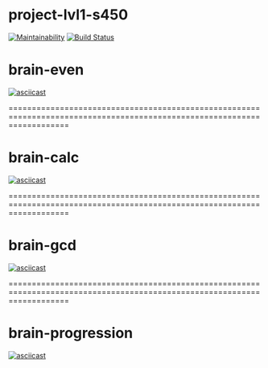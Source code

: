 # project-lvl1-s450

[![Maintainability](https://api.codeclimate.com/v1/badges/2de390326ad36040d4a8/maintainability)](https://codeclimate.com/github/NikitaOstapenko1205/project-lvl1-s450/maintainability)
[![Build Status](https://travis-ci.org/NikitaOstapenko1205/project-lvl1-s450.svg?branch=master)](https://travis-ci.org/NikitaOstapenko1205/project-lvl1-s450)


# brain-even
[![asciicast](https://asciinema.org/a/Qrv7kaKYvn3UAMAn9qdH6vMnA.svg)](https://asciinema.org/a/Qrv7kaKYvn3UAMAn9qdH6vMnA)

=========================================================================================================================

# brain-calc
[![asciicast](https://asciinema.org/a/Cl6C6HLuNUP2YEXqhOgLc7Xia.svg)](https://asciinema.org/a/Cl6C6HLuNUP2YEXqhOgLc7Xia)

=========================================================================================================================

# brain-gcd
[![asciicast](https://asciinema.org/a/H4aHxxcdjiOdEu6WtDhN0IMDI.svg)](https://asciinema.org/a/H4aHxxcdjiOdEu6WtDhN0IMDI)

=========================================================================================================================

# brain-progression
[![asciicast](https://asciinema.org/a/ebWFZwoiBGyFSXNc4JCbXZqwl.svg)](https://asciinema.org/a/ebWFZwoiBGyFSXNc4JCbXZqwl)